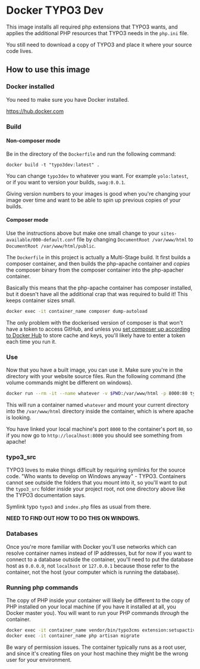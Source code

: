 # Docker TYPO3 Dev

This image installs all required php extensions that TYPO3 wants, and applies the additional PHP resources that TYPO3 needs in the `php.ini` file.

You still need to download a copy of TYPO3 and place it where your source code lives.

## How to use this image

### Docker installed

You need to make sure you have Docker installed.

https://hub.docker.com

### Build

#### Non-composer mode

Be in the directory of the `Dockerfile` and run the following command:

```docker build -t "typo3dev:latest" .```

You can change `typo3dev` to whatever you want. For example `yolo:latest`, or if you want to version your builds, `swag:0.0.1`.

Giving version numbers to your images is good when you're changing your image over time and want to be able to spin up previous copies of your builds.

#### Composer mode

Use the instructions above but make one small change to your `sites-available/000-default.conf` file by changing `DocumentRoot /var/www/html` to `DocumentRoot /var/www/html/public`.

The `Dockerfile` in this project is actually a Multi-Stage build. It first builds a composer container, and then builds the php-apache container and *copies* the composer binary from the composer container into the php-apacher container.

Basically this means that the php-apache container has composer installed, but it doesn't have all the additional crap that was required to build it! This keeps container sizes small.

```bash
docker exec -it container_name composer dump-autoload
```

The only problem with the dockerised version of composer is that won't have a token to access GitHub, and unless you [set composer up according to Docker Hub](https://hub.docker.com/_/composer) to store cache and keys, you'll likely have to enter a token each time you run it. 

### Use

Now that you have a built image, you can use it. Make sure you're in the directory with your website source files. Run the following command (the volume commands might be different on windows).

```bash
docker run --rm -it --name whatever -v $PWD:/var/www/html -p 8000:80 typo3dev:latest
```

This will run a container named `whatever` and mount your current directory into the `/var/www/html` directory inside the container, which is where apache is looking.

You have linked your local machine's port `8000` to the container's port `80`, so if you now go to `http://localhost:8000` you should see something from apache!

### typo3_src

TYPO3 loves to make things difficult by requiring symlinks for the source code. "Who wants to develop on Windows anyway" - TYPO3. Containers cannot see outside the folders that you mount into it, so you'll want to put the `typo3_src` folder inside your project root, not one directory above like the TYPO3 documentation says.

Symlink typo `typo3` and `index.php` files as usual from there.

**NEED TO FIND OUT HOW TO DO THIS ON WINDOWS.**

### Databases

Once you're more familiar with Docker you'll use networks which can resolve container names instead of IP addresses, but for now if you want to connect to a database outside the container, you'll need to put the database host as `0.0.0.0`, not `localhost` or `127.0.0.1` because those refer to the container, not the host (your computer which is running the database).

### Running php commands

The copy of PHP inside your container will likely be different to the copy of PHP installed on your local machine (if you have it installed at all, you Docker master you). You will want to run your PHP commands *through* the container.

```bash
docker exec -it container_name vendor/bin/typo3cms extension:setupactive
docker exec -it container_name php artisan migrate
```

Be wary of permission issues. The container typically runs as a root user, and since it's creating files on your host machine they might be the wrong user for your environment.
